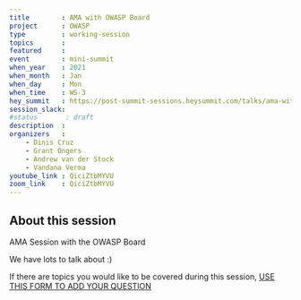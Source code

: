 ```yaml
---
title        : AMA with OWASP Board
project      : OWASP
type         : working-session
topics       :
featured     :
event        : mini-summit
when_year    : 2021
when_month   : Jan
when_day     : Mon
when_time    : WS-3
hey_summit   : https://post-summit-sessions.heysummit.com/talks/ama-with-owasp-board/
session_slack:
#status       : draft
description  :
organizers   :
    - Dinis Cruz
    - Grant Ongers
    - Andrew van der Stock
    - Vandana Verma
youtube_link : QiciZtbMYVU
zoom_link    : QiciZtbMYVU
---
```


## About this session

AMA Session with the OWASP Board

We have lots to talk about :) 

If there are topics you would like to be covered during this session, [USE THIS FORM TO ADD YOUR QUESTION](https://docs.google.com/forms/d/e/1FAIpQLSfzcKgeD6TL5QfcDcKt8DOglBqm1RABZWLZfhC59MCPPJDJUQ/viewform)
